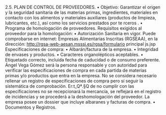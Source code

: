 2.5. PLAN DE CONTROL DE PROVEEDORES.• Objetivo: Garantizar el origen y la seguridad sanitaria de las materias primas, ingredientes, materiales en contacto con los alimentos y materiales auxiliares (productos de limpieza, lubricantes, etc.), así como los servicios prestados por te rceros .• Programa de homologación de proveedores.Requisitos exigidos al proveedor para la homologación:• Autorización Sanitaria en vigor. Puede comprobarse en internet:Empresas Alimentarias Inscritas (RGSEAA), en la dirección:http://rgsa-web-aesan.msssi.es/rgsa/formulario principal js.jspEspecificaciones de compra:• Albarán/factura de la empresa.• Integridad de envases y productos.• Caracteres organolépticos aceptables.• Etiquetado correcto, incluida fecha de caducidad o de consumopreferente.Ángel Vega Gómez será la persona responsable y con autoridad para verificar las especificaciones de compra en cada partida de materias primas y/o productos que entra en la empresa. No se considera necesario rellenar un registro de especificaciones de compra pero sí seguir la sistemática de comprobación. Er:t_Qª.§Q de no cumplir con las especificaciones no se recepcionará la mercancía, se reflejará en el registro de incidencias y se procederá a la deshomologación del proveedor.La empresa posee un dossier que incluye albaranes y facturas de compra.• Documentos y Registros.